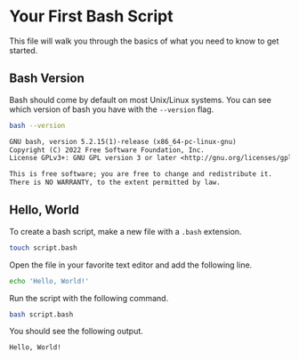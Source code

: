 # Your First Bash Script

This file will walk you through the basics of what you need to know to get started.

## Bash Version

Bash should come by default on most Unix/Linux systems. You can see which version of bash you have with the `--version` flag.

```bash
bash --version
```

<!-- TODO Script for getting the latest version? -->

```txt
GNU bash, version 5.2.15(1)-release (x86_64-pc-linux-gnu)
Copyright (C) 2022 Free Software Foundation, Inc.
License GPLv3+: GNU GPL version 3 or later <http://gnu.org/licenses/gpl.html>

This is free software; you are free to change and redistribute it.
There is NO WARRANTY, to the extent permitted by law.
```

## Hello, World

To create a bash script, make a new file with a `.bash` extension.

```bash
touch script.bash
```

Open the file in your favorite text editor and add the following line.

```bash
echo 'Hello, World!'
```

Run the script with the following command.

```bash
bash script.bash
```

You should see the following output.

```txt
Hello, World!
```
